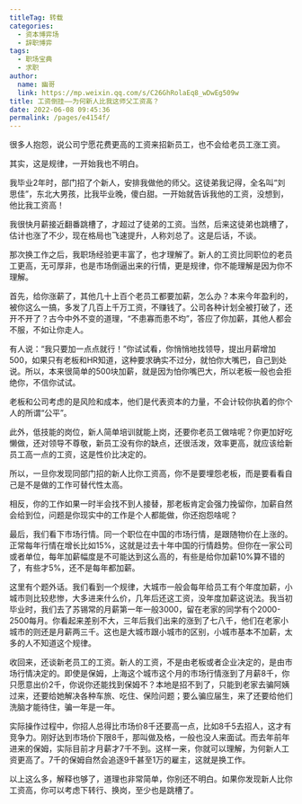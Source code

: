```yaml
---
titleTag: 转载
categories: 
  - 资本博弈场
  - 辞职博弈
tags: 
  - 职场宝典
  - 求职
author: 
  name: 幽哥
  link: https://mp.weixin.qq.com/s/C26GhRolaEq8_wDwEg509w
title: 工资倒挂——为何新人比我这师父工资高？
date: 2022-06-08 09:45:36
permalink: /pages/e4154f/
---
```


很多人抱怨，说公司宁愿花费更高的工资来招新员工，也不会给老员工涨工资。

其实，这是规律，一开始我也不明白。

我毕业2年时，部门招了个新人，安排我做他的师父。这徒弟我记得，全名叫“刘思佳”，东北大男孩，比我毕业晚，傻白甜。一开始就告诉我他的工资，没想到，他比我工资高！

我很快月薪接近翻番跳槽了，才超过了徒弟的工资。当然，后来这徒弟也跳槽了，估计也涨了不少，现在格局也飞速提升，人称刘总了。这是后话，不谈。

那次换工作之后，我职场经验更丰富了，也才理解了。新人的工资比同职位的老员工更高，无可厚非，也是市场倒逼出来的行情，更是规律，你不能理解是因为你不理解。


首先，给你涨薪了，其他几十上百个老员工都要加薪，怎么办？本来今年盈利的，被你这么一搞，多发了几百上千万工资，不赚钱了。公司各种计划全被打破了，还开不开了？古今中外不变的道理，“不患寡而患不均”，答应了你加薪，其他人都会不服，不如让你走人。

有人说：“我只要加一点点就行！”你试试看，你悄悄地找领导，提出月薪增加500，如果只有老板和HR知道，这种要求确实不过分，就怕你大嘴巴，自己到处说。所以，本来很简单的500块加薪，就是因为怕你嘴巴大，所以老板一般也会拒绝你，不信你试试。

老板和公司考虑的是风险和成本，他们是代表资本的力量，不会计较你执着的你个人的所谓“公平”。


此外，低技能的岗位，新人简单培训就能上岗，还要你老员工做啥呢？你更加好吃懒做，还对领导不尊敬，新员工没有你的缺点，还很活泼，效率更高，就应该给新员工高一点的工资，这是性价比决定的。

所以，一旦你发现同部门招的新人比你工资高，你不是要埋怨老板，而是要看看自己是不是做的工作可替代性太高。

相反，你的工作如果一时半会找不到人接替，那老板肯定会强力挽留你，加薪自然会给到位，问题是你现实中的工作是个人都能做，你还抱怨啥呢？


最后，我们看下市场行情。同一个职位在中国的市场行情，是跟随物价在上涨的。正常每年行情在增长比如15%，这就是过去十年中国的行情趋势。但你在一家公司或者单位，每年加薪幅度是不可能达到这么高的，有些是给你加薪10%算不错的了，有些才5%，还不是每年都加薪。

这里有个题外话。我们看到一个规律，大城市一般会每年给员工有个年度加薪，小城市则比较悲惨，大多进来什么价，几年后还这工资，没年度加薪这说法。我当初毕业时，我们去了苏锡常的月薪第一年一般3000，留在老家的同学有个2000-2500每月。你看起来差别不大，三年后我们出来的涨到了七八千，他们在老家小城市的则还是月薪两三千。这也是大城市跟小城市的区别，小城市基本不加薪，太多的人不知道这个规律。


收回来，还谈新老员工的工资。新人的工资，不是由老板或者企业决定的，是由市场行情决定的。即使是保姆，上海这个城市这个月的市场行情涨到了月薪8千，你只愿意出价2千，你说你还能找到保姆不？本地是招不到了，只能到老家去骗阿姨过来，还要给她解决各种车旅、吃住、保险问题；要么骗应届生，来了还要给他们洗脑才能待住，骗一年是一年。

实际操作过程中，你招人总得比市场价8千还要高一点，比如8千5去招人，这才有竞争力。刚好达到市场价下限8千，那叫做及格，一般也没人来面试。而去年前年进来的保姆，实际目前才月薪才7千不到。这样一来，你就可以理解，为何新人工资更高了。7千的保姆自然会追逐9千甚至1万的雇主，这就是换工作。

以上这么多，解释也够了，道理也非常简单，你别还不明白。如果你发现新人比你工资高，你可以考虑下转行、换岗，至少也是跳槽了。